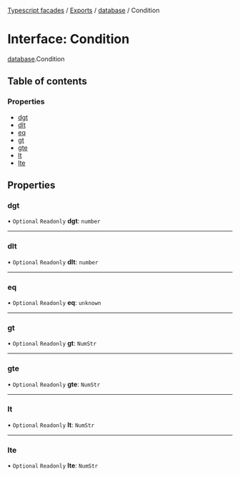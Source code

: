 [Typescript facades](../index.md) / [Exports](../modules.md) / [database](../modules/database.md) / Condition

# Interface: Condition

[database](../modules/database.md).Condition

## Table of contents

### Properties

- [dgt](database.Condition.md#dgt)
- [dlt](database.Condition.md#dlt)
- [eq](database.Condition.md#eq)
- [gt](database.Condition.md#gt)
- [gte](database.Condition.md#gte)
- [lt](database.Condition.md#lt)
- [lte](database.Condition.md#lte)

## Properties

### dgt

• `Optional` `Readonly` **dgt**: `number`

___

### dlt

• `Optional` `Readonly` **dlt**: `number`

___

### eq

• `Optional` `Readonly` **eq**: `unknown`

___

### gt

• `Optional` `Readonly` **gt**: `NumStr`

___

### gte

• `Optional` `Readonly` **gte**: `NumStr`

___

### lt

• `Optional` `Readonly` **lt**: `NumStr`

___

### lte

• `Optional` `Readonly` **lte**: `NumStr`
